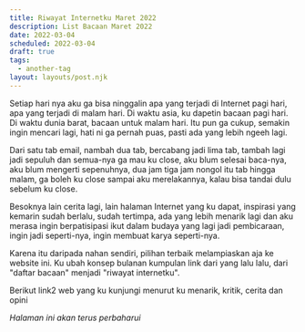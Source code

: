 ```yaml
---
title: Riwayat Internetku Maret 2022
description: List Bacaan Maret 2022
date: 2022-03-04
scheduled: 2022-03-04
draft: true
tags:
  - another-tag
layout: layouts/post.njk
---
```


Setiap hari nya aku ga bisa ninggalin apa yang terjadi di Internet pagi hari, apa yang terjadi di malam hari. Di waktu asia, ku dapetin bacaan pagi hari. Di waktu dunia barat, bacaan untuk malam hari. Itu pun ga cukup, semakin ingin mencari lagi, hati ni ga pernah puas, pasti ada yang lebih ngeeh lagi. 

Dari satu tab email, nambah dua tab, bercabang jadi lima tab, tambah lagi jadi sepuluh dan semua-nya ga mau ku close, aku blum selesai baca-nya, aku blum mengerti sepenuhnya, dua jam tiga jam nongol itu tab hingga malam, ga boleh ku close sampai aku merelakannya, kalau bisa tandai dulu sebelum ku close.

Besoknya lain cerita lagi, lain halaman Internet yang ku dapat, inspirasi yang kemarin sudah berlalu, sudah tertimpa, ada yang lebih menarik lagi dan aku merasa ingin berpatisipasi ikut dalam budaya yang lagi jadi pembicaraan, ingin jadi seperti-nya, ingin membuat karya seperti-nya.

Karena itu daripada nahan sendiri, pilihan terbaik melampiaskan aja ke website ini. Ku ubah konsep bulanan kumpulan link dari yang lalu lalu, dari "daftar bacaan" menjadi "riwayat internetku". 

Berikut link2 web yang ku kunjungi menurut ku menarik, kritik, cerita dan opini

*Halaman ini akan terus perbaharui*



